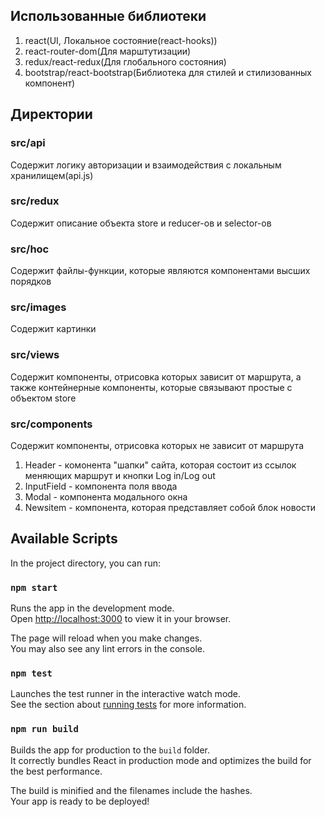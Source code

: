 

## Использованные библиотеки 
1. react(UI, Локальное состояние(react-hooks))
2. react-router-dom(Для марштутизации)
3. redux/react-redux(Для глобального состояния)
4. bootstrap/react-bootstrap(Библиотека для стилей и стилизованных компонент)

## Директории

### src/api
  Содержит логику авторизации и взаимодействия с локальным хранилищем(api.js)
  
### src/redux
  Содержит описание объекта store и reducer-ов и selector-ов
  
### src/hoc
  Содержит файлы-функции, которые являются компонентами высших порядков
  
### src/images
  Содержит картинки
### src/views
  Содержит компоненты, отрисовка которых зависит от маршрута, а также контейнерные компоненты, которые связывают простые с объектом store

### src/components
  Содержит компоненты, отрисовка которых не зависит от маршрута
  1. Header - комонента "шапки" сайта, которая состоит из ссылок меняющих маршрут и кнопки Log in/Log out
  2. InputField - компонента поля ввода
  3. Modal - компонента модального окна
  4. Newsitem - компонента, которая представляет собой блок новости

## Available Scripts

In the project directory, you can run:

### `npm start`

Runs the app in the development mode.\
Open [http://localhost:3000](http://localhost:3000) to view it in your browser.

The page will reload when you make changes.\
You may also see any lint errors in the console.

### `npm test`

Launches the test runner in the interactive watch mode.\
See the section about [running tests](https://facebook.github.io/create-react-app/docs/running-tests) for more information.

### `npm run build`

Builds the app for production to the `build` folder.\
It correctly bundles React in production mode and optimizes the build for the best performance.

The build is minified and the filenames include the hashes.\
Your app is ready to be deployed!

